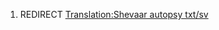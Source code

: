 1.  REDIRECT [Translation:Shevaar autopsy
    txt/sv](Translation:Shevaar_autopsy_txt/sv "wikilink")
